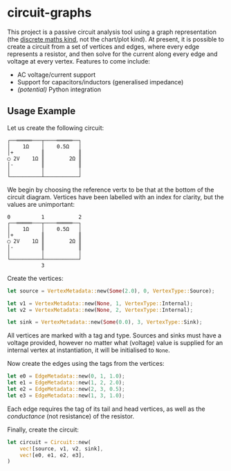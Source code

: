 # circuit-graphs

This project is a passive circuit analysis tool using a graph representation
(the [discrete maths kind][graphs], not the chart/plot kind). At present, it is
possible to create a circuit from a set of vertices and edges, where every edge
represents a resistor, and then solve for the current along every edge and
voltage at every vertex. Features to come include:

* AC voltage/current support
* Support for capacitors/inductors (generalised impedance)
* *(potential)* Python integration

## Usage Example

Let us create the following circuit:
```
┌──═════───┬────═════──┐
│    1Ω    │    0.5Ω   │
│+         ║           ║ 
◯ 2V    1Ω ║        2Ω ║
│-         ║           ║
│          │           │
└──────────┴───────────┘
```

We begin by choosing the reference vertx to be that at the bottom of the circuit
diagram. Vertices have been labelled with an index for clarity, but the values
are unimportant:
```
0          1           2
┌──═════───┬────═════──┐
│    1Ω    │    0.5Ω   │
│+         ║           ║ 
◯ 2V    1Ω ║        2Ω ║
│-         ║           ║
│          │           │
└──────────┴───────────┘
           3
```

Create the vertices:
```rust
let source = VertexMetadata::new(Some(2.0), 0, VertexType::Source);

let v1 = VertexMetadata::new(None, 1, VertexType::Internal);
let v2 = VertexMetadata::new(None, 2, VertexType::Internal);

let sink = VertexMetadata::new(Some(0.0), 3, VertexType::Sink);
```

All vertices are marked with a tag and type. Sources and sinks must have a
voltage provided, however no matter what (voltage) value is supplied for an
internal vertex at instantiation, it will be initialised to `None`.

Now create the edges using the tags from the vertices:
```rust
let e0 = EdgeMetadata::new(0, 1, 1.0);
let e1 = EdgeMetadata::new(1, 2, 2.0);
let e2 = EdgeMetadata::new(2, 3, 0.5);
let e3 = EdgeMetadata::new(1, 3, 1.0);
```

Each edge requires the tag of its tail and head vertices, as well as the
*conductance* (not resistance) of the resistor.

Finally, create the circuit:
```rust
let circuit = Circuit::new(
    vec![source, v1, v2, sink],
    vec![e0, e1, e2, e3],
)
```

[graphs]: <https://en.wikipedia.org/wiki/Graph_(discrete_mathematics)>
